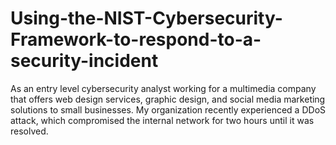 # Using-the-NIST-Cybersecurity-Framework-to-respond-to-a-security-incident
As an entry level cybersecurity analyst working for a multimedia company that offers web design services, graphic design, and social media marketing solutions to small businesses. My organization recently experienced a DDoS attack, which compromised the internal network for two hours until it was resolved.
